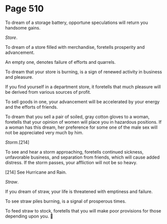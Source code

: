 # Page 510
To dream of a storage battery, opportune speculations will return
you handsome gains.


_Store_.


To dream of a store filled with merchandise, foretells
prosperity and advancement.


An empty one, denotes failure of efforts and quarrels.


To dream that your store is burning, is a sign of renewed activity
in business and pleasure.


If you find yourself in a department store, it foretells that much pleasure
will be derived from various sources of profit.


To sell goods in one, your advancement will be accelerated by your energy
and the efforts of friends.


To dream that you sell a pair of soiled, gray cotton gloves to a woman,
foretells that your opinion of women will place you in hazardous positions.
If a woman has this dream, her preference for some one of the male sex
will not be appreciated very much by him.


_Storm_.[214]


To see and hear a storm approaching, foretells continued sickness,
unfavorable business, and separation from friends, which will cause
added distress. If the storm passes, your affliction will not
be so heavy.



[214] See Hurricane and Rain.


_Straw_.


If you dream of straw, your life is threatened with emptiness and failure.


To see straw piles burning, is a signal of prosperous times.


To feed straw to stock, foretells that you will make poor provisions
for those depending upon you.
